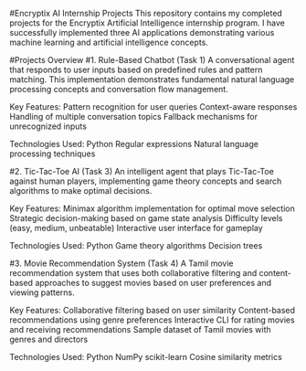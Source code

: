 #Encryptix AI Internship Projects
This repository contains my completed projects for the Encryptix Artificial Intelligence internship program. I have successfully implemented three AI applications demonstrating various machine learning and artificial intelligence concepts.

#Projects Overview
#1. Rule-Based Chatbot (Task 1)
A conversational agent that responds to user inputs based on predefined rules and pattern matching. This implementation demonstrates fundamental natural language processing concepts and conversation flow management.

Key Features:
Pattern recognition for user queries
Context-aware responses
Handling of multiple conversation topics
Fallback mechanisms for unrecognized inputs

Technologies Used:
Python
Regular expressions
Natural language processing techniques

#2. Tic-Tac-Toe AI (Task 3)
An intelligent agent that plays Tic-Tac-Toe against human players, implementing game theory concepts and search algorithms to make optimal decisions.

Key Features:
Minimax algorithm implementation for optimal move selection
Strategic decision-making based on game state analysis
Difficulty levels (easy, medium, unbeatable)
Interactive user interface for gameplay

Technologies Used:
Python
Game theory algorithms
Decision trees

#3. Movie Recommendation System (Task 4)
A Tamil movie recommendation system that uses both collaborative filtering and content-based approaches to suggest movies based on user preferences and viewing patterns.

Key Features:
Collaborative filtering based on user similarity
Content-based recommendations using genre preferences
Interactive CLI for rating movies and receiving recommendations
Sample dataset of Tamil movies with genres and directors

Technologies Used:
Python
NumPy
scikit-learn
Cosine similarity metrics
